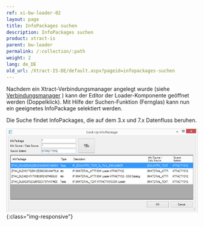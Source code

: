 ```yaml
---
ref: xi-bw-loader-02
layout: page
title: InfoPackages suchen
description: InfoPackages suchen
product: xtract-is
parent: bw-loader
permalink: /:collection/:path
weight: 2
lang: de_DE
old_url: /Xtract-IS-DE/default.aspx?pageid=infopackages-suchen
---
```


Nachdem ein Xtract-Verbindungsmanager angelegt wurde (siehe [Verbindungsmanager](../sap-verbindung/verbindungsmanager) ) kann der Editor der Loader-Komponente geöffnet werden (Doppelklick). Mit Hilfe der Suchen-Funktion (Fernglas) kann nun ein geeignetes InfoPackage selektiert werden.

Die Suche findet InfoPackages, die auf dem 3.x und 7.x Datenfluss beruhen.

![XIS_BWL_IP_Lookup](/img/content/XIS_BWL_IP_Lookup.png){:class="img-responsive"}